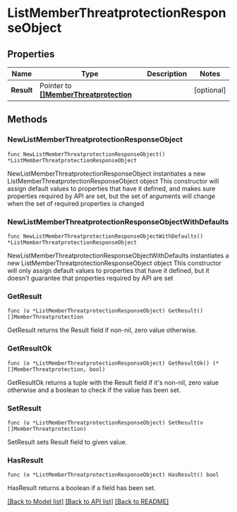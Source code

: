 # ListMemberThreatprotectionResponseObject

## Properties

Name | Type | Description | Notes
------------ | ------------- | ------------- | -------------
**Result** | Pointer to [**[]MemberThreatprotection**](MemberThreatprotection.md) |  | [optional] 

## Methods

### NewListMemberThreatprotectionResponseObject

`func NewListMemberThreatprotectionResponseObject() *ListMemberThreatprotectionResponseObject`

NewListMemberThreatprotectionResponseObject instantiates a new ListMemberThreatprotectionResponseObject object
This constructor will assign default values to properties that have it defined,
and makes sure properties required by API are set, but the set of arguments
will change when the set of required properties is changed

### NewListMemberThreatprotectionResponseObjectWithDefaults

`func NewListMemberThreatprotectionResponseObjectWithDefaults() *ListMemberThreatprotectionResponseObject`

NewListMemberThreatprotectionResponseObjectWithDefaults instantiates a new ListMemberThreatprotectionResponseObject object
This constructor will only assign default values to properties that have it defined,
but it doesn't guarantee that properties required by API are set

### GetResult

`func (o *ListMemberThreatprotectionResponseObject) GetResult() []MemberThreatprotection`

GetResult returns the Result field if non-nil, zero value otherwise.

### GetResultOk

`func (o *ListMemberThreatprotectionResponseObject) GetResultOk() (*[]MemberThreatprotection, bool)`

GetResultOk returns a tuple with the Result field if it's non-nil, zero value otherwise
and a boolean to check if the value has been set.

### SetResult

`func (o *ListMemberThreatprotectionResponseObject) SetResult(v []MemberThreatprotection)`

SetResult sets Result field to given value.

### HasResult

`func (o *ListMemberThreatprotectionResponseObject) HasResult() bool`

HasResult returns a boolean if a field has been set.


[[Back to Model list]](../README.md#documentation-for-models) [[Back to API list]](../README.md#documentation-for-api-endpoints) [[Back to README]](../README.md)



